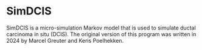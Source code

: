 # SimDCIS
SimDCIS is a micro-simulation Markov model that is used to simulate ductal carcinoma in situ (DCIS).
The original version of this program was written in 2024 by Marcel Greuter and Keris Poelhekken.
